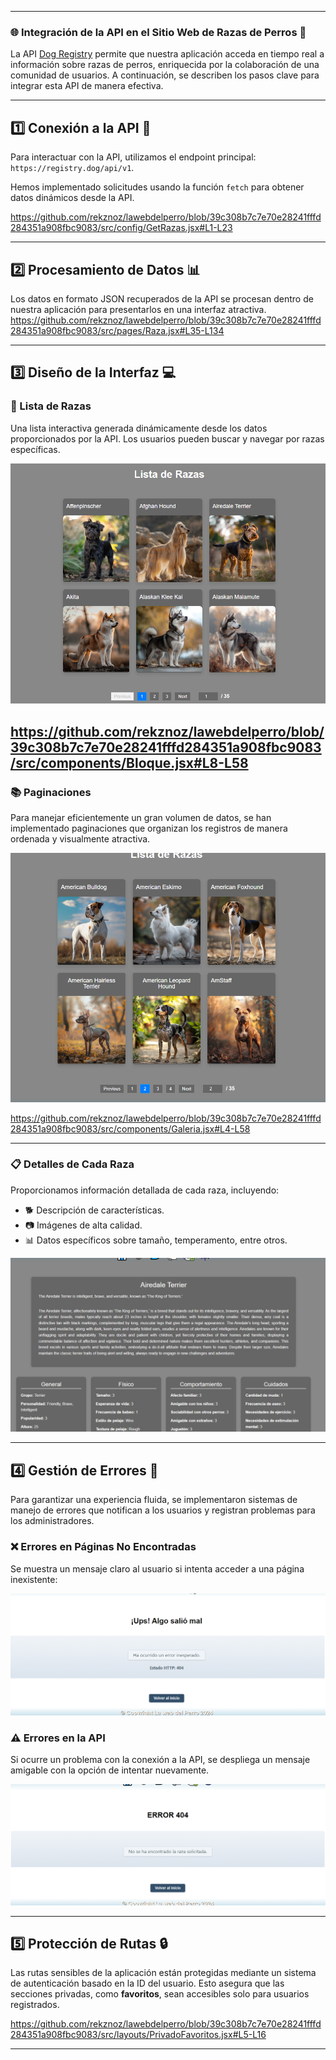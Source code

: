 ------


### **🌐 Integración de la API en el Sitio Web de Razas de Perros 🐶**

La API [Dog Registry](https://registry.dog/api/v1) permite que nuestra aplicación acceda en tiempo real a información sobre razas de perros, enriquecida por la colaboración de una comunidad de usuarios. A continuación, se describen los pasos clave para integrar esta API de manera efectiva.

---

## **1️⃣ Conexión a la API 🔗**

Para interactuar con la API, utilizamos el endpoint principal: `https://registry.dog/api/v1`.

Hemos implementado solicitudes usando la función `fetch` para obtener datos dinámicos desde la API.

https://github.com/rekznoz/lawebdelperro/blob/39c308b7c7e70e28241fffd284351a908fbc9083/src/config/GetRazas.jsx#L1-L23

---

## **2️⃣ Procesamiento de Datos 📊**

Los datos en formato JSON recuperados de la API se procesan dentro de nuestra aplicación para presentarlos en una
interfaz atractiva.
https://github.com/rekznoz/lawebdelperro/blob/39c308b7c7e70e28241fffd284351a908fbc9083/src/pages/Raza.jsx#L35-L134

---

## **3️⃣ Diseño de la Interfaz 💻**

### **🐾 Lista de Razas**

Una lista interactiva generada dinámicamente desde los datos proporcionados por la API. Los usuarios pueden buscar y
navegar por razas específicas.

![Lista de Razas](./fotos_intg/lista_razas_1.png)

https://github.com/rekznoz/lawebdelperro/blob/39c308b7c7e70e28241fffd284351a908fbc9083/src/components/Bloque.jsx#L8-L58
---

### **📚 Paginaciones**

Para manejar eficientemente un gran volumen de datos, se han implementado paginaciones que organizan los registros de
manera ordenada y visualmente atractiva.

![Paginaciones](./fotos_intg/lista_razas_2.png)

https://github.com/rekznoz/lawebdelperro/blob/39c308b7c7e70e28241fffd284351a908fbc9083/src/components/Galeria.jsx#L4-L58

---

### **📋 Detalles de Cada Raza**

Proporcionamos información detallada de cada raza, incluyendo:

- 🐕 Descripción de características.
- 📷 Imágenes de alta calidad.
- 📊 Datos específicos sobre tamaño, temperamento, entre otros.

![Detalles de Raza](./fotos_intg/raza_1.png)

---

## **4️⃣ Gestión de Errores 🚨**

Para garantizar una experiencia fluida, se implementaron sistemas de manejo de errores que notifican a los usuarios y
registran problemas para los administradores.

### **❌ Errores en Páginas No Encontradas**

Se muestra un mensaje claro al usuario si intenta acceder a una página inexistente:

![Error 404](./fotos_intg/error_1.png)

### **⚠️ Errores en la API**

Si ocurre un problema con la conexión a la API, se despliega un mensaje amigable con la opción de intentar nuevamente.

![Error API](./fotos_intg/error_2.png)

---

## **5️⃣ Protección de Rutas 🔒**

Las rutas sensibles de la aplicación están protegidas mediante un sistema de autenticación basado en la ID del usuario.
Esto asegura que las secciones privadas, como **favoritos**, sean accesibles solo para usuarios registrados.

https://github.com/rekznoz/lawebdelperro/blob/39c308b7c7e70e28241fffd284351a908fbc9083/src/layouts/PrivadoFavoritos.jsx#L5-L16

---
